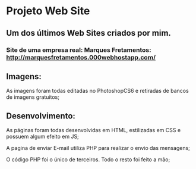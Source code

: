 # Projeto Web Site
## Um dos últimos Web Sites criados por mim.
### Site de uma empresa real: Marques Fretamentos: http://marquesfretamentos.000webhostapp.com/

## Imagens:
As imagens foram todas editadas no PhotoshopCS6 e retiradas de bancos de imagens gratuitos;

## Desenvolvimento:
As páginas foram todas desenvolvidas em HTML, estilizadas em CSS e possuem algum efeito em JS;

A pagina de enviar E-mail utiliza PHP para realizar o envio das mensagens;

O código PHP foi o único de terceiros. Todo o resto foi feito a mão;
